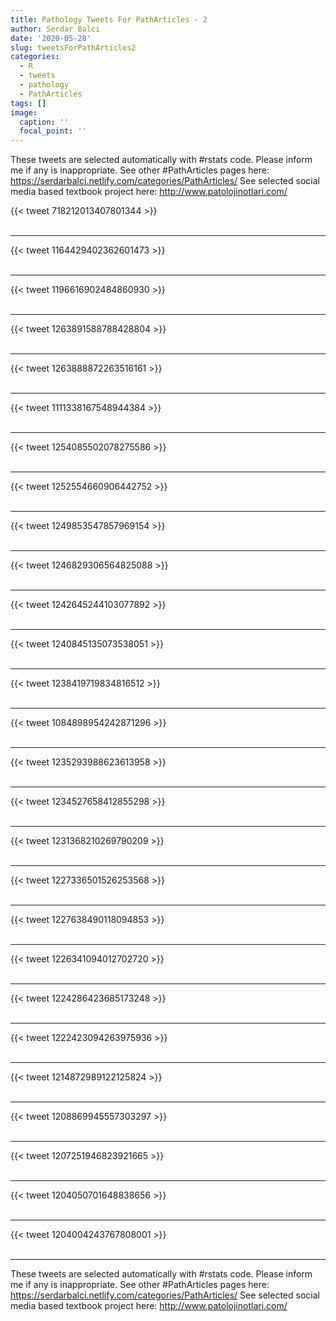 ```yaml
---
title: Pathology Tweets For PathArticles - 2
author: Serdar Balci
date: '2020-05-28'
slug: tweetsForPathArticles2
categories:
  - R
  - tweets
  - pathology
  - PathArticles
tags: []
image:
  caption: ''
  focal_point: ''
---
```



These tweets are selected automatically with #rstats code. Please inform me if any is inappropriate.
See other #PathArticles pages here: https://serdarbalci.netlify.com/categories/PathArticles/ 
See selected social media based textbook project here: http://www.patolojinotlari.com/

{{< tweet 718212013407801344 >}}
<br>
<br>
<hr>
{{< tweet 1164429402362601473 >}}
<br>
<br>
<hr>
{{< tweet 1196616902484860930 >}}
<br>
<br>
<hr>
{{< tweet 1263891588788428804 >}}
<br>
<br>
<hr>
{{< tweet 1263888872263516161 >}}
<br>
<br>
<hr>
{{< tweet 1111338167548944384 >}}
<br>
<br>
<hr>
{{< tweet 1254085502078275586 >}}
<br>
<br>
<hr>
{{< tweet 1252554660906442752 >}}
<br>
<br>
<hr>
{{< tweet 1249853547857969154 >}}
<br>
<br>
<hr>
{{< tweet 1246829306564825088 >}}
<br>
<br>
<hr>
{{< tweet 1242645244103077892 >}}
<br>
<br>
<hr>
{{< tweet 1240845135073538051 >}}
<br>
<br>
<hr>
{{< tweet 1238419719834816512 >}}
<br>
<br>
<hr>
{{< tweet 1084898954242871296 >}}
<br>
<br>
<hr>
{{< tweet 1235293988623613958 >}}
<br>
<br>
<hr>
{{< tweet 1234527658412855298 >}}
<br>
<br>
<hr>
{{< tweet 1231368210269790209 >}}
<br>
<br>
<hr>
{{< tweet 1227336501526253568 >}}
<br>
<br>
<hr>
{{< tweet 1227638490118094853 >}}
<br>
<br>
<hr>
{{< tweet 1226341094012702720 >}}
<br>
<br>
<hr>
{{< tweet 1224286423685173248 >}}
<br>
<br>
<hr>
{{< tweet 1222423094263975936 >}}
<br>
<br>
<hr>
{{< tweet 1214872989122125824 >}}
<br>
<br>
<hr>
{{< tweet 1208869945557303297 >}}
<br>
<br>
<hr>
{{< tweet 1207251946823921665 >}}
<br>
<br>
<hr>
{{< tweet 1204050701648838656 >}}
<br>
<br>
<hr>
{{< tweet 1204004243767808001 >}}
<br>
<br>
<hr>


These tweets are selected automatically with #rstats code. Please inform me if any is inappropriate.
See other #PathArticles pages here: https://serdarbalci.netlify.com/categories/PathArticles/ 
See selected social media based textbook project here: http://www.patolojinotlari.com/
